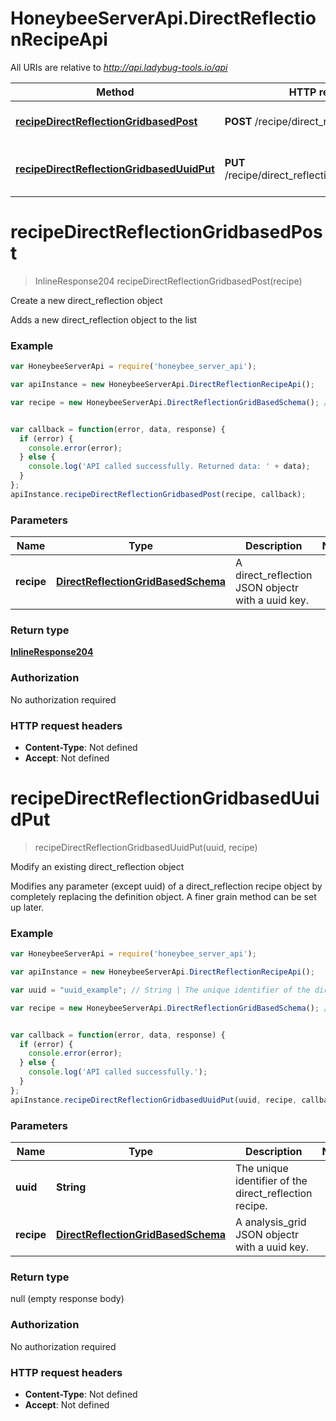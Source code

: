 # HoneybeeServerApi.DirectReflectionRecipeApi

All URIs are relative to *http://api.ladybug-tools.io/api*

Method | HTTP request | Description
------------- | ------------- | -------------
[**recipeDirectReflectionGridbasedPost**](DirectReflectionRecipeApi.md#recipeDirectReflectionGridbasedPost) | **POST** /recipe/direct_reflection/gridbased | Create a new direct_reflection object
[**recipeDirectReflectionGridbasedUuidPut**](DirectReflectionRecipeApi.md#recipeDirectReflectionGridbasedUuidPut) | **PUT** /recipe/direct_reflection/gridbased/{uuid} | Modify an existing direct_reflection object


<a name="recipeDirectReflectionGridbasedPost"></a>
# **recipeDirectReflectionGridbasedPost**
> InlineResponse204 recipeDirectReflectionGridbasedPost(recipe)

Create a new direct_reflection object

Adds a new direct_reflection object to the list

### Example
```javascript
var HoneybeeServerApi = require('honeybee_server_api');

var apiInstance = new HoneybeeServerApi.DirectReflectionRecipeApi();

var recipe = new HoneybeeServerApi.DirectReflectionGridBasedSchema(); // DirectReflectionGridBasedSchema | A direct_reflection JSON objectr with a uuid key.


var callback = function(error, data, response) {
  if (error) {
    console.error(error);
  } else {
    console.log('API called successfully. Returned data: ' + data);
  }
};
apiInstance.recipeDirectReflectionGridbasedPost(recipe, callback);
```

### Parameters

Name | Type | Description  | Notes
------------- | ------------- | ------------- | -------------
 **recipe** | [**DirectReflectionGridBasedSchema**](DirectReflectionGridBasedSchema.md)| A direct_reflection JSON objectr with a uuid key. | 

### Return type

[**InlineResponse204**](InlineResponse204.md)

### Authorization

No authorization required

### HTTP request headers

 - **Content-Type**: Not defined
 - **Accept**: Not defined

<a name="recipeDirectReflectionGridbasedUuidPut"></a>
# **recipeDirectReflectionGridbasedUuidPut**
> recipeDirectReflectionGridbasedUuidPut(uuid, recipe)

Modify an existing direct_reflection object

Modifies any parameter (except uuid) of a direct_reflection recipe object by completely replacing the definition object. A finer grain method can be set up later.

### Example
```javascript
var HoneybeeServerApi = require('honeybee_server_api');

var apiInstance = new HoneybeeServerApi.DirectReflectionRecipeApi();

var uuid = "uuid_example"; // String | The unique identifier of the direct_reflection recipe.

var recipe = new HoneybeeServerApi.DirectReflectionGridBasedSchema(); // DirectReflectionGridBasedSchema | A analysis_grid JSON objectr with a uuid key.


var callback = function(error, data, response) {
  if (error) {
    console.error(error);
  } else {
    console.log('API called successfully.');
  }
};
apiInstance.recipeDirectReflectionGridbasedUuidPut(uuid, recipe, callback);
```

### Parameters

Name | Type | Description  | Notes
------------- | ------------- | ------------- | -------------
 **uuid** | **String**| The unique identifier of the direct_reflection recipe. | 
 **recipe** | [**DirectReflectionGridBasedSchema**](DirectReflectionGridBasedSchema.md)| A analysis_grid JSON objectr with a uuid key. | 

### Return type

null (empty response body)

### Authorization

No authorization required

### HTTP request headers

 - **Content-Type**: Not defined
 - **Accept**: Not defined

